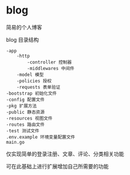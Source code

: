 # blog

简易的个人博客

 blog 目录结构

    -app
        -http
            -controller 控制器
            -middlewares 中间件
        -model 模型
        -policies 授权
        -requests 表单验证
    -bootstrap 初始化文件
    -config 配置文件
    -pkg 扩展方法
    -public 静态资源
    -resources 视图文件
    -routes 路由文件
    -test 测试文件
    .env.example 环境变量配置文件
    main.go

仅实现简单的登录注册、文章、评论、分类相关功能

可在此基础上进行扩展增加自己所需要的功能
